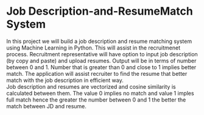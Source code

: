 # Job Description-and-ResumeMatch System
In this project we will build a job description and resume matching system using Machine Learning in Python. This will assist in the recruitmenet process. Recruitment representative will have option to input job description (by copy and paste) and upload resumes. Output will be in terms of number between 0 and 1. Number that is greater than 0 and close to 1 implies better match. The application will assist recruiter to find the resume that better match with the job description in efficient way.  
Job description and resumes are vectorized and cosine similarity is calculated between them. The value 0 implies no match and value 1 imples full match hence the greater the number between 0 and 1 the better the match between JD and resume. 